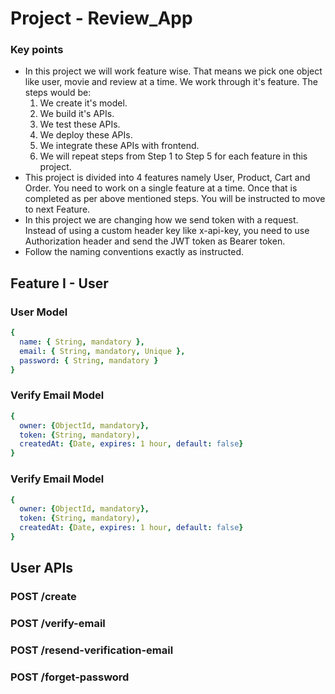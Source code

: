 # Project - Review_App

### Key points

-   In this project we will work feature wise. That means we pick one object like user, movie and review at a time. We work through it's feature. The steps would be:
    1. We create it's model.
    2. We build it's APIs.
    3. We test these APIs.
    4. We deploy these APIs.
    5. We integrate these APIs with frontend.
    6. We will repeat steps from Step 1 to Step 5 for each feature in this project.
-   This project is divided into 4 features namely User, Product, Cart and Order. You need to work on a single feature at a time. Once that is completed as per above mentioned steps. You will be instructed to move to next Feature.
-   In this project we are changing how we send token with a request. Instead of using a custom header key like x-api-key, you need to use Authorization header and send the JWT token as Bearer token.
-   Follow the naming conventions exactly as instructed.

## Feature I - User

### User Model

```yaml
{
  name: { String, mandatory },
  email: { String, mandatory, Unique },
  password: { String, mandatory }
}
```

### Verify Email Model

```yaml
{
  owner: {ObjectId, mandatory},
  token: {String, mandatory),
  createdAt: {Date, expires: 1 hour, default: false}
}
```

### Verify Email Model

```yaml
{
  owner: {ObjectId, mandatory},
  token: {String, mandatory),
  createdAt: {Date, expires: 1 hour, default: false}
}
```

## User APIs

### POST /create

### POST /verify-email

### POST /resend-verification-email

### POST /forget-password
